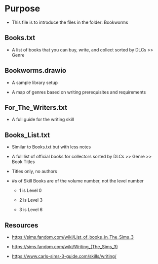 # Purpose

+ This file is to introduce the files in the folder: Bookworms

## Books.txt

+ A list of books that you can buy, write, and collect sorted by DLCs >> Genre

## Bookworms.drawio

+ A sample library setup

+ A map of genres based on writing prerequisites and requirements

## For_The_Writers.txt

+ A full guide for the writing skill

## Books_List.txt

+ Similar to Books.txt but with less notes

+ A full list of official books for collectors sorted by DLCs >> Genre >> Book Titles

+ Titles only, no authors

+ #s of Skill Books are of the volume number, not the level number

  + 1 is Level 0

  + 2 is Level 3

  + 3 is Level 6

## Resources

+ https://sims.fandom.com/wiki/List_of_books_in_The_Sims_3

+ https://sims.fandom.com/wiki/Writing_(The_Sims_3)

+ https://www.carls-sims-3-guide.com/skills/writing/